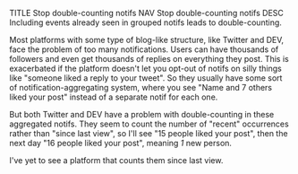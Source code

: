 TITLE Stop double-counting notifs
NAV Stop double-counting notifs
DESC Including events already seen in grouped notifs leads to double-counting.

Most platforms with some type of blog-like structure, like Twitter and DEV, face the problem of too many notifications. Users can have thousands of followers and even get thousands of replies on everything they post. This is exacerbated if the platform doesn't let you opt-out of notifs on silly things like "someone liked a reply to your tweet". So they usually have some sort of notification-aggregating system, where you see "Name and 7 others liked your post" instead of a separate notif for each one.

But both Twitter and DEV have a problem with double-counting in these aggregated notifs. They seem to count the number of "recent" occurrences rather than "since last view", so I'll see "15 people liked your post", then the next day "16 people liked your post", meaning *1* new person.

I've yet to see a platform that counts them since last view.
